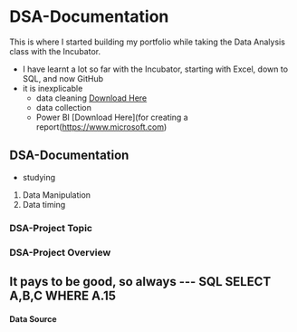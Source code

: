 # DSA-Documentation
This is where I started building my portfolio while taking the Data Analysis class with the Incubator.

- I have learnt a lot so far with the Incubator, starting with Excel, down to SQL, and now GitHub
- it is inexplicable
    - data cleaning [Download Here](https://www.microsoft.com)
    - data collection
    - Power BI [Download Here](for creating a report(https://www.microsoft.com)
      
## DSA-Documentation
- studying
1. Data Manipulation
2. Data timing 

### DSA-Project Topic
### DSA-Project Overview
It pays to be good, so always 
--- SQL
SELECT A,B,C
WHERE A.15
---


#### Data Source
